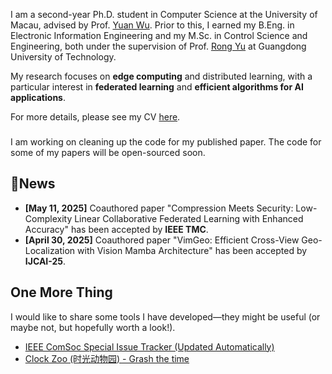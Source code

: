 I am a second-year Ph.D. student in Computer Science at the University of Macau, advised by Prof. [Yuan Wu](https://www.fst.um.edu.mo/personal/yuanwu/). Prior to this, I earned my B.Eng. in Electronic Information Engineering and my M.Sc. in Control Science and Engineering, both under the supervision of Prof. [Rong Yu](https://scholar.google.com.hk/citations?user=4nlL-PwAAAAJ&hl=en) at Guangdong University of Technology. 

My research focuses on **edge computing** and distributed learning, with a particular interest in **federated learning** and **efficient algorithms for AI applications**.

For more details, please see my CV [here](./data/Peichun_CV.pdf).

###

I am working on cleaning up the code for my published paper. The code for some of my papers will be open-sourced soon.

## 📢News
- **[May 11, 2025]** Coauthored paper "Compression Meets Security: Low-Complexity Linear Collaborative Federated Learning with Enhanced Accuracy" has been accepted by **IEEE TMC**.
- **[April 30, 2025]** Coauthored paper "VimGeo: Efficient Cross-View Geo-Localization with Vision Mamba Architecture" has been accepted by **IJCAI-25**.


## One More Thing

I would like to share some tools I have developed—they might be useful (or maybe not, but hopefully worth a look!).

- [IEEE ComSoc Special Issue Tracker (Updated Automatically)](https://mepeichun.github.io/ieee-comsoc-cfp/)
- [Clock Zoo (时光动物园) - Grash the time](https://mepeichun.github.io/clock-zoo/)